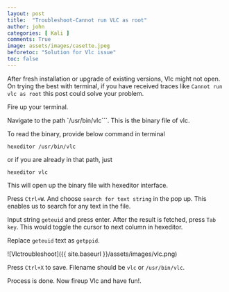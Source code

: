 ```yaml
---
layout: post
title:  "Troubleshoot-Cannot run VLC as root"
author: john
categories: [ Kali ]
comments: True
image: assets/images/casette.jpeg
beforetoc: "Solution for Vlc issue"
toc: false
---
```


After fresh installation or upgrade of existing versions, Vlc might not open. On trying the best with terminal, if you have received traces like `Cannot run vlc as root` this post could solve your problem.

Fire up your terminal.

Navigate to the path `/usr/bin/vlc```. This is the binary file of vlc.

To read the binary, provide below command in terminal

```shell
hexeditor /usr/bin/vlc
```
or if you are already in that path, just 

```shell
hexeditor vlc
```

This will open up the binary file with hexeditor interface.

Press `Ctrl+W`. And choose `search for text string` in the pop up. This enables us to search for any text in the file.

Input string `geteuid` and press enter. After the result is fetched, press `Tab key`. This would toggle the cursor to next column in hexeditor.

Replace `geteuid` text as `getppid`.

![Vlctroubleshoot]({{ site.baseurl }}/assets/images/vlc.png)

Press `Ctrl+X` to save. Filename should be `vlc` or `/usr/bin/vlc`.

Process is done. Now fireup Vlc and have fun!.
